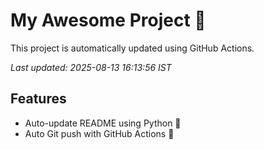 # My Awesome Project 🚀

This project is automatically updated using GitHub Actions.

_Last updated: 2025-08-13 16:13:56 IST_

## Features
- Auto-update README using Python 🐍
- Auto Git push with GitHub Actions 🤖
